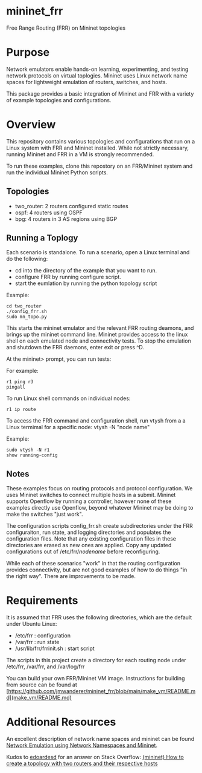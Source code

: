 # mininet_frr
Free Range Routing (FRR) on Mininet topologies

# Purpose

Network emulators enable hands-on learning, experimenting, and testing network 
protocols on virtual toplogies. Mininet uses Linux network name spaces for 
lightweight emulation of routers, switches, and hosts.

This package provides a basic integration of Mininet and FRR with a variety
of example topologies and configurations.

# Overview

This repository contains various topologies and configurations that 
run on a Linux system with FRR and Mininet installed. While not strictly
necessary, running Mininet and FRR in a VM is strongly recommended.

To run these examples, clone this repostory on an FRR/Mininet system and
run the individual Mininet Python scripts.

## Topologies

- two_router: 2 routers configured static routes 
- ospf:  4 routers using OSPF
- bpg: 4 routers in 3 AS regions using BGP 


## Running a Toplogy

Each scenario is standalone. To run a scenario, open a Linux terminal and
do the following:

- cd into the directory of the example that you want to run.
- configure FRR by running configure script.
- start the eumlation by running the python topology script

Example:
```
cd two_router
./config_frr.sh
sudo mn_topo.py
```

This starts the mininet emulator and the relevant FRR routing deamons, and brings up the 
mininet command line. Mininet provides access to the linux shell on each emulated node
and connectivity tests. To stop the emulation and shutdown the FRR daemons, enter exit or press ^D.

At the mininet> prompt, you can run tests:

For example:
```
r1 ping r3
pingall
```

To run Linux shell commands on individual nodes:
```
r1 ip route
```

To access the FRR command and configuration shell, run vtysh from a 
a Linux termimal for a specific node: vtysh -N "node name"

Example:
```
sudo vtysh -N r1
show running-config
```

## Notes

These examples focus on routing protocols and protocol configuration. 
We uses Mininet switches
to connect multiple hosts in a submit.
Mininet supports Openflow by running a controller, however none of these examples
directly use Openflow, beyond whatever Mininet may be doing to make 
the switches "just work".

The configuration scripts config_frr.sh create subdirectories under the 
FRR configuraiton, run state, and logging directories and populates the configuration
files. Note that any existing configuration files in these directories are erased
as new ones are applied. Copy any updated configurations out of 
/etc/frr/*nodename* before reconfiguring.

While each of these scenarios "work" in that the routing configuration 
provides connectivity, but are not good examples of how to do things 
"in the right way". There are improvements to be made.

# Requirements
It is assumed that FRR uses the following directories, which are the default 
under Ubuntu Linux:

- /etc/frr : configuration
- /var/frr : run state
- /usr/lib/frr/frrinit.sh : start script

The scripts in this project create a directory for each routing node under /etc/frr, /var/frr, and /var/log/frr

You can build your own FRR/Mininet VM image.
Instructions for building from source can be found at
[https://github.com/jmwanderer/mininet_frr/blob/main/make_vm/README.md](make_vm/README.md)


#  Additional Resources

An excellent description of network name spaces and mininet can be found
[Network Emulation using Network Namespaces and Mininet](https://www.inf.usi.ch/faculty/carzaniga/edu/adv-ntw/mininet.html).

Kudos to [edoardesd](https://stackoverflow.com/users/7892067/edoardesd) for an answer on Stack Overflow:
[(mininet) How to create a topology with two routers and their respective hosts
](https://stackoverflow.com/questions/46595423/mininet-how-to-create-a-topology-with-two-routers-and-their-respective-hosts) 

